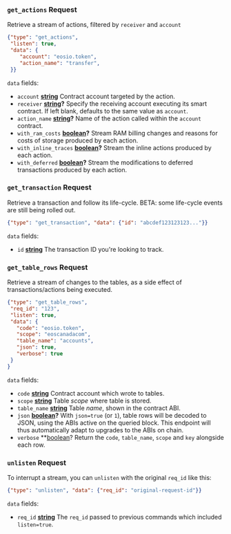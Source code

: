 ### `get_actions` Request

Retrieve a stream of actions, filtered by `receiver` and `account`

```json
{"type": "get_actions",
 "listen": true,
 "data": {
    "account": "eosio.token",
    "action_name": "transfer",
 }}
```

`data` fields:

  * `account` **[string](https://developer.mozilla.org/docs/Web/JavaScript/Reference/Global_Objects/String)** Contract account targeted by the action.
  * `receiver` **[string](https://developer.mozilla.org/docs/Web/JavaScript/Reference/Global_Objects/String)?** Specify the receiving account executing its smart contract. If left blank, defaults to the same value as `account`.
  * `action_name` **[string](https://developer.mozilla.org/docs/Web/JavaScript/Reference/Global_Objects/String)?** Name of the action called within the `account` contract.
  * `with_ram_costs` **[boolean](https://developer.mozilla.org/docs/Web/JavaScript/Reference/Global_Objects/Boolean)?** Stream RAM billing changes and reasons for costs of storage produced by each action.
  * `with_inline_traces` **[boolean](https://developer.mozilla.org/docs/Web/JavaScript/Reference/Global_Objects/Boolean)?** Stream the inline actions produced by each action.
  * `with_deferred` **[boolean](https://developer.mozilla.org/docs/Web/JavaScript/Reference/Global_Objects/Boolean)?** Stream the modifications to deferred transactions produced by each action.


### `get_transaction` Request

Retrieve a transaction and follow its life-cycle. BETA: some life-cycle events are still being rolled out.

```json
{"type": "get_transaction", "data": {"id": "abcdef123123123..."}}
```

`data` fields:

  * `id` **[string](https://developer.mozilla.org/docs/Web/JavaScript/Reference/Global_Objects/String)** The transaction ID you're looking to track.


### `get_table_rows` Request

Retrieve a stream of changes to the tables, as a side effect of
transactions/actions being executed.

```json
{"type": "get_table_rows",
 "req_id": "123",
 "listen": true,
 "data": {
   "code": "eosio.token",
   "scope": "eoscanadacom",
   "table_name": "accounts",
   "json": true,
   "verbose": true
 }
}
```

`data` fields:

  * `code`  **[string](https://developer.mozilla.org/docs/Web/JavaScript/Reference/Global_Objects/String)** Contract account which wrote to tables.
  * `scope`  **[string](https://developer.mozilla.org/docs/Web/JavaScript/Reference/Global_Objects/String)**  Table _scope_ where table is stored.
  * `table_name`  **[string](https://developer.mozilla.org/docs/Web/JavaScript/Reference/Global_Objects/String)**  Table _name_, shown in the contract ABI.
  * `json` **[boolean](https://developer.mozilla.org/docs/Web/JavaScript/Reference/Global_Objects/Boolean)?** With `json=true` (or `1`), table rows will be decoded to JSON, using the ABIs active on the queried block. This endpoint will thus automatically adapt to upgrades to the ABIs on chain.
  * `verbose` **[boolean](https://developer.mozilla.org/docs/Web/JavaScript/Reference/Global_Objects/Boolean)? Return the `code`, `table_name`, `scope` and `key` alongside each row.


### `unlisten` Request

To interrupt a stream, you can `unlisten` with the original `req_id` like this:

```json
{"type": "unlisten", "data": {"req_id": "original-request-id"}}
```

`data` fields:

  * `req_id` **[string](https://developer.mozilla.org/docs/Web/JavaScript/Reference/Global_Objects/String)** The `req_id` passed to previous commands which included `listen=true`.
